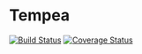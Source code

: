 # Tempea

[![Build Status](https://travis-ci.org/eiabea/tempea.svg?branch=master)](https://travis-ci.org/eiabea/tempea)
[![Coverage Status](https://coveralls.io/repos/github/eiabea/tempea/badge.svg?branch=master)](https://coveralls.io/github/eiabea/tempea?branch=master)